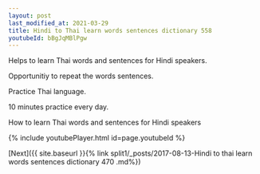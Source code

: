 ```yaml
---
layout: post
last_modified_at: 2021-03-29
title: Hindi to Thai learn words sentences dictionary 558 
youtubeId: bBgJqMBlPgw
---
```

 
 
Helps to learn Thai words and sentences for Hindi speakers.

Opportunitiy to repeat the words sentences. 

Practice Thai language. 
 
10 minutes practice every day. 
 
How to learn Thai words and sentences for Hindi speakers 
 
{% include youtubePlayer.html id=page.youtubeId %}
 
 
[Next]({{ site.baseurl }}{% link  split1/_posts/2017-08-13-Hindi to thai learn words sentences dictionary 470 .md%})
 
